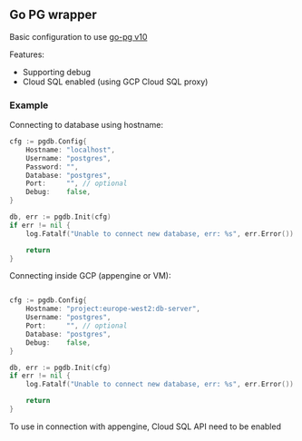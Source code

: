 ## Go PG wrapper

Basic configuration to use [go-pg v10](github.com/go-pg/pg)

Features:
* Supporting debug
* Cloud SQL enabled (using GCP Cloud SQL proxy)

### Example

Connecting to database using hostname:
```go
cfg := pgdb.Config{
    Hostname: "localhost",
    Username: "postgres",
    Password: "",
    Database: "postgres",
    Port:     "", // optional
    Debug:    false,
}

db, err := pgdb.Init(cfg)
if err != nil {
    log.Fatalf("Unable to connect new database, err: %s", err.Error())

    return
}
```

Connecting inside GCP (appengine or VM):
```go

cfg := pgdb.Config{
    Hostname: "project:europe-west2:db-server",
    Username: "postgres", 
    Port:     "", // optional
    Database: "postgres",
    Debug:    false,
}

db, err := pgdb.Init(cfg)
if err != nil {
    log.Fatalf("Unable to connect new database, err: %s", err.Error())

    return
}
```

To use in connection with appengine, Cloud SQL API need to be enabled